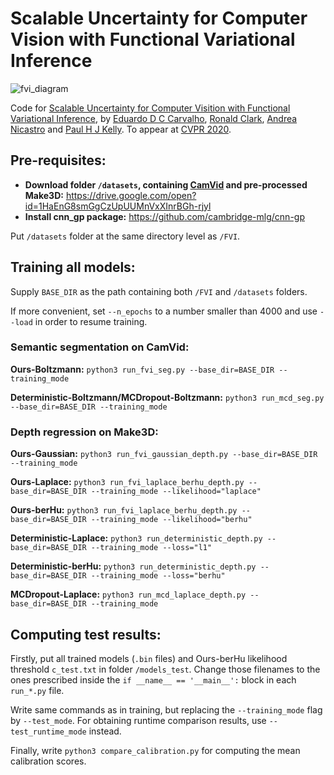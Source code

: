 # Scalable Uncertainty for Computer Vision with Functional Variational Inference

![fvi_diagram](https://github.com/happenwah/FVI/fvi_diagram.png)

Code for [Scalable Uncertainty for Computer Visition with Functional Variational Inference](https://arxiv.org/abs/2003.03396), by [Eduardo D C Carvalho](https://twitter.com/happenwah), [Ronald Clark](http://www.ronnieclark.co.uk/), [Andrea Nicastro](https://andreanicastro.github.io/) and [Paul H J Kelly](https://www.doc.ic.ac.uk/~phjk/). To appear at [CVPR 2020](http://cvpr2020.thecvf.com/).

## Pre-requisites:
* **Download folder `/datasets`, containing [CamVid](https://github.com/alexgkendall/SegNet-Tutorial/tree/master/CamVid) and pre-processed Make3D:** https://drive.google.com/open?id=1HaEnG8smGgCzUpUUMnVxXInrBGh-rjyl
* **Install cnn_gp package:** https://github.com/cambridge-mlg/cnn-gp

Put `/datasets` folder at the same directory level as `/FVI`.

## Training all models:

Supply `BASE_DIR` as the path containing both `/FVI` and `/datasets` folders.

If more convenient, set `--n_epochs` to a number smaller than 4000 and use `--load` in order to resume training. 

### Semantic segmentation on CamVid:

**Ours-Boltzmann:** `python3 run_fvi_seg.py --base_dir=BASE_DIR --training_mode`

**Deterministic-Boltzmann/MCDropout-Boltzmann:** `python3 run_mcd_seg.py --base_dir=BASE_DIR --training_mode`

### Depth regression on Make3D:

**Ours-Gaussian:** `python3 run_fvi_gaussian_depth.py --base_dir=BASE_DIR --training_mode`

**Ours-Laplace:** `python3 run_fvi_laplace_berhu_depth.py --base_dir=BASE_DIR --training_mode --likelihood="laplace"`

**Ours-berHu:** `python3 run_fvi_laplace_berhu_depth.py --base_dir=BASE_DIR --training_mode --likelihood="berhu"`

**Deterministic-Laplace:** `python3 run_deterministic_depth.py --base_dir=BASE_DIR --training_mode --loss="l1"`

**Deterministic-berHu:** `python3 run_deterministic_depth.py --base_dir=BASE_DIR --training_mode --loss="berhu"`

**MCDropout-Laplace:** `python3 run_mcd_laplace_depth.py --base_dir=BASE_DIR --training_mode`

## Computing test results:

Firstly, put all trained models (`.bin` files) and Ours-berHu likelihood threshold `c_test.txt` in folder `/models_test`. Change those filenames to the ones prescribed inside the `if __name__ == '__main__':` block in each `run_*.py` file.

Write same commands as in training, but replacing the `--training_mode` flag by `--test_mode`. For obtaining runtime comparison results, use `--test_runtime_mode` instead.

Finally, write `python3 compare_calibration.py` for computing the mean calibration scores.
